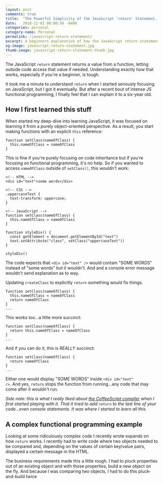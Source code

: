 ```yaml
---
layout: post
comments: true
title:  "The Powerful Simplicity of the JavaScript 'return' Statement...for beginners"
date:   2018-11-02 00:00:50 -0400
categories: personal
category-name: Personal
permalink: /javascript-return-statement/
excerpt: A beginners explanation of how the JavaScript return statement returns values outside of a function. Contains code samples.
og-image: javascript-return-statement.jpg
thumb-image: javascript-return-statement-thumb.jpg
---
```

The JavaScript <code>return</code> statement returns a value from a function, letting outside code access that value if needed. Understanding exactly how that works, especially if you're a beginner, is tough.

It took me a minute to understand <code>return</code> when I started seriously focusing on JavaScript, but I got it eventually. But after a recent bout of intense JS functional programming, I finally feel that I can explain it to a six-year old.
<h2>How I first learned this stuff</h2>
When started my deep-dive into learning JavaScript, it was focused on learning it from a purely object-oriented perspective. As a result, you start making functions with an explicit <code>this</code> reference:
<pre><code class="language-javascript">function setClass(nameOfClass) {
  this.nameOfClass = nameOfClass
}
</code></pre>
This is fine if you're purely focusing on code inheritance but if you're focusing on functional programming, it's no help. So if you wanted to access <code>nameOfClass</code> outside of <code>setClass()</code>, this wouldn't work:

<pre><code class="language-javascript">&lt;!-- HTML -->
&lt;div id="text">some words&lt;/div>

&lt;!-- CSS -->
.uppercaseText {
  text-transform: uppercase;
}

&lt;!-- JavaScript -->
function setClass(nameOfClass) {
  this.nameOfClass = nameOfClass
}

function styleDiv() {
  const getElement = document.getElementById("text")
  text.setAttribute("class", setClass("uppercaseText"))
}

styleDiv()
</code></pre>
The code expects that <code>&lt;div id="text" /></code> would contain "SOME WORDS" instead of "some words" but it wouldn't. And and a console error message wouldn't send explanation as to way.

Updating <code>createClass</code> to explicitly <code>return</code> something would fix things.
<pre><code class="language-javascript">function setClass(nameOfClass) {
  this.nameOfClass = nameOfClass
  return nameOfClass
}
...
</code></pre>

This works too...a little more succinct:
<pre><code class="language-javascript">function setClass(nameOfClass) {
  return this.nameOfClass = nameOfClass
}
...
</code></pre>

And if you can do it, this is <em>REALLY</em> succinct:
<pre><code class="language-javascript">function setClass(nameOfClass) {
  return nameOfClass
}
...
</code></pre>
Either one would display "SOME WORDS" inside <code>&lt;div id="text" /></code>. And yes, <code>return</code> stops the function from running...any code that may come after it wouldn't run.

<em>Side note: this is what I really liked about <a href="http://coffeescript.org/">the CoffeeScript compiler</a> when I first started playing with it. That it tried to add <code>return</code> to the last line of your code...even console statements. It was where I started to learn all this.</em>
<h2>A complex functional programming example</h2>
Looking at some ridiculously complex code I recently wrote expands on how <code>return</code> works. I recently had to write code where two objects needed to be compared and, depending on the values of certain key/value pairs, displayed a certain message in the HTML.

The business requirements made this a little rough.  I had to pluck properties out of an existing object and with those properties, build a new object on the fly. And because I was comparing two objects, I had to do this pluck-and-build twice
